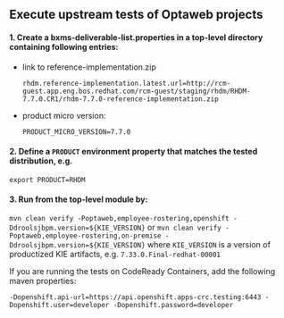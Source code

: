 ## Execute upstream tests of Optaweb projects

#### 1. Create a bxms-deliverable-list.properties in a top-level directory containing following entries:
- link to reference-implementation.zip

    `rhdm.reference-implementation.latest.url=http://rcm-guest.app.eng.bos.redhat.com/rcm-guest/staging/rhdm/RHDM-7.7.0.CR1/rhdm-7.7.0-reference-implementation.zip`
- product micro version:

    `PRODUCT_MICRO_VERSION=7.7.0`

#### 2. Define a `PRODUCT` environment property that matches the tested distribution, e.g. 
`export PRODUCT=RHDM`

#### 3. Run from the top-level module by:
`mvn clean verify -Poptaweb,employee-rostering,openshift -Ddroolsjbpm.version=${KIE_VERSION}` 
or
`mvn clean verify -Poptaweb,employee-rostering,on-premise -Ddroolsjbpm.version=${KIE_VERSION}`
where `KIE_VERSION` is a version of productized KIE artifacts, e.g. `7.33.0.Final-redhat-00001`

If you are running the tests on CodeReady Containers, add the following maven properties:

`-Dopenshift.api-url=https://api.openshift.apps-crc.testing:6443 -Dopenshift.user=developer -Dopenshift.password=developer`
